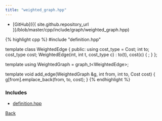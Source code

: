 ```yaml
---
title: "weighted_graph.hpp"
---
```


- [GitHub]({{ site.github.repository_url }}/blob/master/cpp/include/graph/weighted_graph.hpp)

{% highlight cpp %}
#include "definition.hpp"

template <typename Cost> class WeightedEdge {
public:
  using cost_type = Cost;
  int to;
  cost_type cost;
  WeightedEdge(int, int t, cost_type c) : to(t), cost(c) { ; }
};

template <typename Cost> using WeightedGraph = graph_t<WeightedEdge<Cost>>;

template <typename Cost>
void add_edge(WeightedGraph<Cost> &g, int from, int to, Cost cost) {
  g[from].emplace_back(from, to, cost);
}
{% endhighlight %}

### Includes

- [definition.hpp](definition)

[Back](../..)

